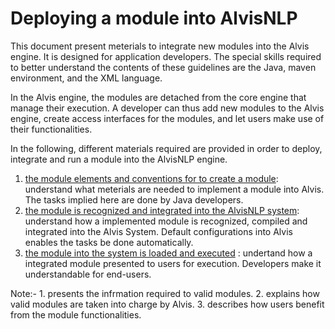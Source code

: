 # 

# Deploying a module into AlvisNLP

This document present meterials to integrate new modules into the Alvis engine. It is designed for application developers. The special skills required to better understand the contents of these guidelines are the Java, maven environment, and the XML language.

In the Alvis engine, the modules are detached from the core engine that manage their execution. A developer can thus add new modules to the Alvis engine, create access interfaces for the modules, and let users make use of their functionalities. 

In the following, different materials required are provided in order to deploy, integrate and run a module into the AlvisNLP engine.

1. [the module elements and conventions for to create a module](/alvis-module-elements-and-conventions.md): understand what meterials are needed to implement a module into Alvis. The tasks implied here are done by Java developers.
2. [the module is recognized and integrated into the AlvisNLP system](alvis-module-recognition-and-integration.md): understand how a implemented module is recognized, compiled and integrated into the Alvis System. Default configurations into Alvis enables the tasks be done automatically.
3. [the module into the system is loaded and executed](alvis-module-access-loading-and-execution.md) : undertand how a integrated module presented to users for execution. Developers make it understandable for end-users.

Note:- 1. presents the infrmation required to valid modules. 2. explains how valid modules are taken into charge by Alvis. 3. describes how users benefit from the module functionalities.





